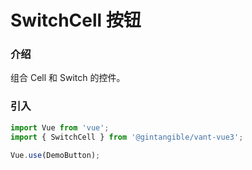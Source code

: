 # SwitchCell 按钮

### 介绍

组合 Cell 和 Switch 的控件。

### 引入

```js
import Vue from 'vue';
import { SwitchCell } from '@gintangible/vant-vue3';

Vue.use(DemoButton);
```